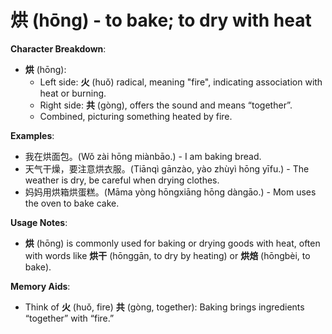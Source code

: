 # **烘 (hōng) - to bake; to dry with heat**

**Character Breakdown**:  
- **烘** (hōng):
  - Left side: **火** (huǒ) radical, meaning "fire", indicating association with heat or burning.
  - Right side: **共** (gòng), offers the sound and means “together”.
  - Combined, picturing something heated by fire.

**Examples**:  
- 我在烘面包。(Wǒ zài hōng miànbāo.) - I am baking bread.  
- 天气干燥，要注意烘衣服。(Tiānqì gānzào, yào zhùyì hōng yīfu.) - The weather is dry, be careful when drying clothes.  
- 妈妈用烘箱烘蛋糕。(Māma yòng hōngxiāng hōng dàngāo.) - Mom uses the oven to bake cake.

**Usage Notes**:  
- **烘** (hōng) is commonly used for baking or drying goods with heat, often with words like **烘干** (hōnggān, to dry by heating) or **烘焙** (hōngbèi, to bake).

**Memory Aids**:  
- Think of **火** (huǒ, fire) **共** (gòng, together): Baking brings ingredients “together” with “fire.”